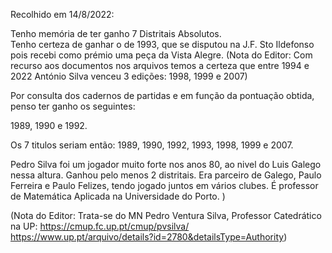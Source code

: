 Recolhido em 14/8/2022:

Tenho memória de ter ganho 7 Distritais Absolutos.  
Tenho certeza de ganhar o de 1993, que se disputou na J.F. Sto Ildefonso pois recebi como prémio uma peça da Vista Alegre.
(Nota do Editor: Com recurso aos documentos nos arquivos temos a certeza que entre 1994 e 2022 António Silva venceu 3 edições: 1998, 1999 e 2007)

Por consulta dos cadernos de partidas e em função da pontuação obtida, penso ter ganho os seguintes:

1989, 1990 e 1992.

Os 7 titulos seriam então: 1989, 1990, 1992, 1993, 1998, 1999 e 2007.

Pedro Silva foi um jogador muito forte nos anos 80, ao nivel do Luis Galego nessa altura. Ganhou pelo menos 2 distritais. Era parceiro de Galego, Paulo Ferreira e Paulo Felizes, tendo jogado juntos em vários clubes. É professor de Matemática Aplicada na Universidade do Porto. )

(Nota do Editor: Trata-se do MN Pedro Ventura Silva, Professor Catedrático na UP: 
https://cmup.fc.up.pt/cmup/pvsilva/
https://www.up.pt/arquivo/details?id=2780&detailsType=Authority)
